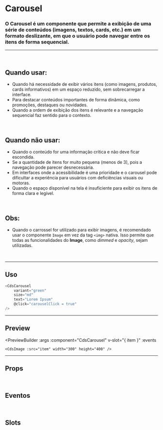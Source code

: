 # Carousel

### O Carousel é um componente que permite a exibição de uma série de conteúdos (imagens, textos, cards, etc.) em um formato deslizante, em que o usuário pode navegar entre os itens de forma sequencial.
---
<br>

## Quando usar:
- Quando há necessidade de exibir vários itens (como imagens, produtos, cards informativos) em um espaço reduzido, sem sobrecarregar a interface.
- Para destacar conteúdos importantes de forma dinâmica, como promoções, destaques ou novidades.
- Quando a ordem de exibição dos itens é relevante e a navegação sequencial faz sentido para o contexto.

<br>

## Quando não usar:
- Quando o conteúdo for uma informação crítica e não deve ficar escondida.
- Se a quantidade de itens for muito pequena (menos de 3), pois a navegação pode parecer desnecessária.
- Em interfaces onde a acessibilidade é uma prioridade e o carousel pode dificultar a experiência para usuários com deficiências visuais ou motoras.
- Quando o espaço disponível na tela é insuficiente para exibir os itens de forma clara e legível.

<br>

## Obs:
- Quando o carrossel for utilizado para exibir imagens, é recomendado usar o componente `Image` em vez da tag `<img>` nativa. Isso permite que todas as funcionalidades do <b>Image</b>, como <i>dimmed</i> e <i>opacity</i>, sejam utilizadas.

<br>

---

## Uso

```js
<CdsCarousel
	variant="green"
	size="md"
	text="Lorem Ipsum"
	@click="carouselClick = true"
/>
```

---

## Preview

<PreviewBuilder
	:args
	:component="CdsCarousel"
	v-slot="{ item }"
	:events
>
	<CdsImage :src="item" width="300" height="400" />
</PreviewBuilder>

---

## Props

<APITable
	name="CdsCarousel"
	section="props"
/>
<br>

## Eventos

<APITable
	name="CdsCarousel"
	section="events"
/>
<br>

## Slots

<APITable
	name="CdsCarousel"
	section="slots"
/>

<script setup>
import { ref } from 'vue';
import CdsCarousel from '@/components/Carousel.vue';

const events = [
	'item-click'
];

const args = ref({
	items: [
		'https://picsum.photos/600/800?random=1',
		'https://picsum.photos/600/800?random=2',
		'https://picsum.photos/600/800?random=3',
		'https://picsum.photos/600/800?random=4',
		'https://picsum.photos/600/800?random=5',
		'https://picsum.photos/600/800?random=6',
		'https://picsum.photos/600/800?random=7',
	],
	gap: 0,
	snapTo: 'start',
	showArrows: false,
	darkArrows: false,
	clickable: false,
});
</script>
